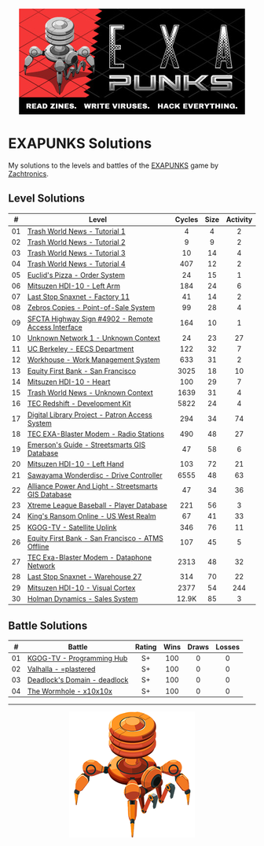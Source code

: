 <p align="center"><img src="./assets/exapunks.jpg" alt="EXAPUNKS logo"/></p>

# EXAPUNKS Solutions

My solutions to the levels and battles of the [EXAPUNKS](https://store.steampowered.com/app/716490/EXAPUNKS/) game by [Zachtronics](http://www.zachtronics.com/).

## Level Solutions

|  #  | Level                                                                                                                            | Cycles | Size | Activity |
| :-: | -------------------------------------------------------------------------------------------------------------------------------- | :----: | :--: | :------: |
| 01  | [Trash World News - Tutorial 1](./solutions/levels/01-trash-world-news-tutorial-1)                                               |   4    |  4   |    2     |
| 02  | [Trash World News - Tutorial 2](./solutions/levels/02-trash-world-news-tutorial-2)                                               |   9    |  9   |    2     |
| 03  | [Trash World News - Tutorial 3](./solutions/levels/03-trash-world-news-tutorial-3)                                               |   10   |  14  |    4     |
| 04  | [Trash World News - Tutorial 4](./solutions/levels/04-trash-world-news-tutorial-4)                                               |  407   |  12  |    2     |
| 05  | [Euclid's Pizza - Order System](./solutions/levels/05-euclids-pizza-order-system)                                                |   24   |  15  |    1     |
| 06  | [Mitsuzen HDI-10 - Left Arm](./solutions/levels/06-mitsuzen-hdi-10-left-arm)                                                     |  184   |  24  |    6     |
| 07  | [Last Stop Snaxnet - Factory 11](./solutions/levels/07-last-stop-snaxnet-factory-11)                                             |   41   |  14  |    2     |
| 08  | [Zebros Copies - Point-of-Sale System](./solutions/levels/08-zebros-copies-point-of-sale-system)                                 |   99   |  28  |    4     |
| 09  | [SFCTA Highway Sign #4902 - Remote Access Interface](./solutions/levels/09-sfcta-highway-sign-4902-remote-access-interface)      |  164   |  10  |    1     |
| 10  | [Unknown Network 1 - Unknown Context](./solutions/levels/10-unknown-network-1-unknown-context)                                   |   24   |  23  |    27    |
| 11  | [UC Berkeley - EECS Department](./solutions/levels/11-uc-berkeley-eecs-department)                                               |  122   |  32  |    7     |
| 12  | [Workhouse - Work Management System](./solutions/levels/12-workhouse-work-management-system)                                     |  633   |  31  |    2     |
| 13  | [Equity First Bank - San Francisco](./solutions/levels/13-equity-first-bank-san-francisco)                                       |  3025  |  18  |    10    |
| 14  | [Mitsuzen HDI-10 - Heart](./solutions/levels/14-mitsuzen-hdi-10-heart)                                                           |  100   |  29  |    7     |
| 15  | [Trash World News - Unknown Context](./solutions/levels/15-trash-world-news-unknown-context)                                     |  1639  |  31  |    4     |
| 16  | [TEC Redshift - Development Kit](./solutions/levels/16-tec-redshift-development-kit)                                             |  5822  |  24  |    4     |
| 17  | [Digital Library Project - Patron Access System](./solutions/levels/17-digital-library-project-patron-access-system)             |  294   |  34  |    74    |
| 18  | [TEC EXA-Blaster Modem - Radio Stations](./solutions/levels/18-tec-exa-blaster-modem-radio-stations)                             |  490   |  48  |    27    |
| 19  | [Emerson's Guide - Streetsmarts GIS Database](./solutions/levels/19-emersons-guide-streetsmarts-gis-database)                    |   47   |  58  |    6     |
| 20  | [Mitsuzen HDI-10 - Left Hand](./solutions/levels/20-mitsuzen-hdi-10-left-hand)                                                   |  103   |  72  |    21    |
| 21  | [Sawayama Wonderdisc - Drive Controller](./solutions/levels/21-sawayama-wonderdisc-drive-controller)                             |  6555  |  48  |    63    |
| 22  | [Alliance Power And Light - Streetsmarts GIS Database](./solutions/levels/22-alliance-power-and-light-streetsmarts-gis-database) |   47   |  34  |    36    |
| 23  | [Xtreme League Baseball - Player Database](./solutions/levels/23-xtreme-league-baseball-player-database)                         |  221   |  56  |    3     |
| 24  | [King's Ransom Online - US West Realm](./solutions/levels/24-kings-ransom-online-us-west-realm)                                  |   67   |  41  |    33    |
| 25  | [KGOG-TV - Satellite Uplink](./solutions/levels/25-kgog-tv-satellite-uplink)                                                     |  346   |  76  |    11    |
| 26  | [Equity First Bank - San Francisco - ATMS Offline](./solutions/levels/26-equity-first-bank-san-francisco-atms-offline)           |  107   |  45  |    5     |
| 27  | [TEC Exa-Blaster Modem - Dataphone Network](./solutions/levels/27-tec-exa-blaster-modem-dataphone-network)                       |  2313  |  48  |    32    |
| 28  | [Last Stop Snaxnet - Warehouse 27](./solutions/levels/28-last-stop-snaxnet-warehouse-27)                                         |  314   |  70  |    22    |
| 29  | [Mitsuzen HDI-10 - Visual Cortex](./solutions/levels/29-mitsuzen-hdi-10-visual-cortex)                                           |  2377  |  54  |   244    |
| 30  | [Holman Dynamics - Sales System](./solutions/levels/30-holman-dynamics-sales-system)                                             | 12.9K  |  85  |    3     |

## Battle Solutions

|  #  | Battle                                                                           | Rating | Wins | Draws | Losses |
| :-: | -------------------------------------------------------------------------------- | :----: | :--: | :---: | :----: |
| 01  | [KGOG-TV - Programming Hub](./solutions/battles/01-kgog-tv-programming-hub)      |   S+   | 100  |   0   |   0    |
| 02  | [Valhalla - =plastered](./solutions/battles/02-valhalla-plastered)               |   S+   | 100  |   0   |   0    |
| 03  | [Deadlock's Domain - deadlock](./solutions/battles/03-deadlocks-domain-deadlock) |   S+   | 100  |   0   |   0    |
| 04  | [The Wormhole - x10x10x](./solutions/battles/04-the-wormhole-x10x10x)            |   S+   | 100  |   0   |   0    |

---

<p align="center"><img src="./assets/exa.png" alt="EXAPUNKS logo"/></p>
